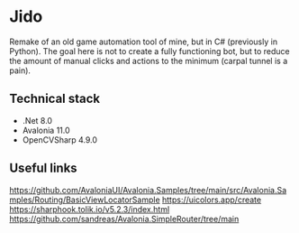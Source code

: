 # Jido
Remake of an old game automation tool of mine, but in C# (previously in Python).
The goal here is not to create a fully functioning bot, but to reduce the amount of manual clicks and actions to the minimum (carpal tunnel is a pain).

## Technical stack
* .Net 8.0
* Avalonia 11.0
* OpenCVSharp 4.9.0

## Useful links
https://github.com/AvaloniaUI/Avalonia.Samples/tree/main/src/Avalonia.Samples/Routing/BasicViewLocatorSample
https://uicolors.app/create
https://sharphook.tolik.io/v5.2.3/index.html
https://github.com/sandreas/Avalonia.SimpleRouter/tree/main
